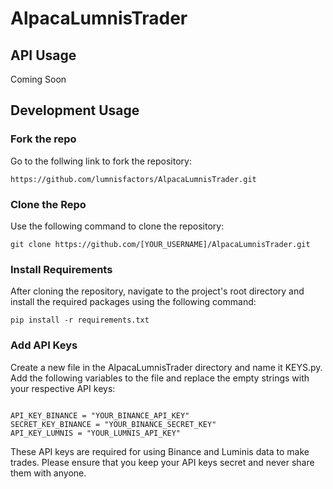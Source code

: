 # AlpacaLumnisTrader


## API Usage 

Coming Soon

## Development Usage

### Fork the repo
Go to the follwing link to fork the repository:

``` 
https://github.com/lumnisfactors/AlpacaLumnisTrader.git 
```

### Clone the Repo

Use the following command to clone the repository:

```
git clone https://github.com/[YOUR_USERNAME]/AlpacaLumnisTrader.git
```

### Install Requirements

After cloning the repository, navigate to the project's root directory and install the required packages using the following command:

```
pip install -r requirements.txt
```

### Add API Keys

Create a new file in the AlpacaLumnisTrader directory and name it KEYS.py. Add the following variables to the file and replace the empty strings with your respective API keys:

```

API_KEY_BINANCE = "YOUR_BINANCE_API_KEY"
SECRET_KEY_BINANCE = "YOUR_BINANCE_SECRET_KEY"
API_KEY_LUMNIS = "YOUR_LUMNIS_API_KEY"
```

These API keys are required for using Binance and Luminis data to make trades. Please ensure that you keep your API keys secret and never share them with anyone.